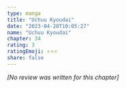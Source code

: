 ```yaml
---
type: manga
title: "Uchuu Kyoudai"
date: "2023-04-20T10:05:27"
name: "Uchuu Kyoudai"
chapter: 34
rating: 3
ratingEmoji: ⭐️⭐️⭐️
share: false
---
```


_[No review was written for this chapter]_
